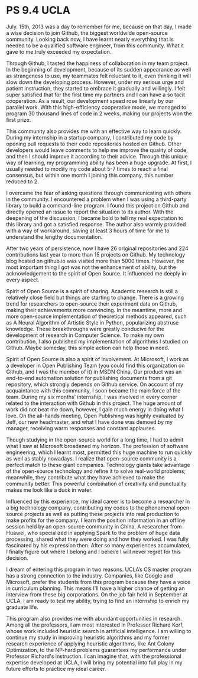 # PS 9.4 UCLA

July. 15th, 2013 was a day to remember for me, because on that day, I made a wise decision to join Github, the biggest worldwide open-source community. Looking back now, I have learnt nearly everything that is needed to be a qualified software engineer, from this community. What it gave to me truly exceeded my expectation.

Through Github, I tasted the happiness of collaboration in my team project. In the beginning of development, because of its sudden appearance as well as strangeness to use, my teammates felt reluctant to it, even thinking it will slow down the developing process. However, under my serious urge and patient instruction, they started to embrace it gradually and willingly. I felt super satisfied that for the first time my partners and I can have a so tacit cooperation. As a result, our development speed rose linearly by our parallel work. With this high-efficiency cooperative mode, we managed to program 30 thousand lines of code in 2 weeks, making our projects won the first prize.

This community also provides me with an effective way to learn quickly. During my internship in a startup company, I contributed my code by opening pull requests to their code repositories hosted on Github. Other developers would leave comments to help me improve the quality of code, and then I should improve it according to their advice. Through this unique way of learning, my programming ability has been a huge upgrade. At first, I usually needed to modify my code about 5-7 times to reach a final consensus, but within one month I joining this company, this number reduced to 2.

I overcame the fear of asking questions through communicating with others in the community. I encountered a problem when I was using a third-party library to build a command-line program. I found this project on Github and directly opened an issue to report the situation to its author. With the deepening of the discussion, I became bold to tell my real expectation to this library and got a satisfied response. The author also warmly provided with a way of workaround, saving at least 3 hours of time for me to understand the lengthy documentation.

After two years of persistence, now I have 26 original repositories and 224 contributions last year to more than 15 projects on Github. My technology blog hosted on github.io was visited more than 5000 times. However, the most important thing I got was not the enhancement of ability, but the acknowledgement to the spirit of Open Source. It influenced me deeply in every aspect.

Spirit of Open Source is a spirit of sharing. Academic research is still a relatively close field but things are starting to change. There is a growing trend for researchers to open-source their experiment data on Github, making their achievements more convincing. In the meantime, more and more open-source implementation of theoretical methods appeared, such as A Neural Algorithm of Artistic Style in Python, popularizing abstruse knowledge. These breakthroughs were greatly conducive for the development of research in Computer Science. To make my own contribution, I also published my implementation of algorithms I studied on Github. Maybe someday, this simple action can help those in need.

Spirit of Open Source is also a spirit of involvement. At Microsoft, I work as a developer in Open Publishing Team (you could find this organization on Github, and I was the member of it) in MSDN China. Our product was an end-to-end automation solution for publishing documents from a git repository, which strongly depends on Github service. On account of my acquaintance with this community, I soon became the main force of the team. During my six months’ internship, I was involved in every corner related to the interaction with Github in this project. The huge amount of work did not beat me down, however, I gain much energy in doing what I love. On the all-hands meeting, Open Publishing was highly evaluated by Jeff, our new headmaster, and what I have done was demoed by my manager, receiving warm responses and constant applauses.

Though studying in the open-source world for a long time, I had to admit what I saw at Microsoft broadened my horizon. The profession of software engineering, which I learnt most, permitted this huge machine to run quickly as well as stably nowadays. I realize that open-source community is a perfect match to these giant companies. Technology giants take advantage of the open-source technology and refine it to solve real-world problems; meanwhile, they contribute what they have achieved to make the community better. This powerful combination of creativity and punctuality makes me look like a duck in water.

Influenced by this experience, my ideal career is to become a researcher in a big technology company, contributing my codes to the phenomenal open-source projects as well as putting these projects into real production to make profits for the company. I learn the position information in an offline session held by an open-source community in China. A researcher from Huawei, who specialized in applying Spark to the problem of huge data processing, shared what they were doing and how they worked. I was fully fascinated by his expression then. After so many experiences accumulated, I finally figure out where I belong and I believe I will never regret for this decision.

I dream of entering this program in two reasons. UCLA’s CS master program has a strong connection to the industry. Companies, like Google and Microsoft, prefer the students from this program because they have a voice in curriculum planning. This means I'll have a higher chance of getting an interview from these big corporations. On the job fair held in September at UCLA, I am ready to test my ability, trying to find an internship to enrich my graduate life.

This program also provides me with abundant opportunities in research. Among all the professors, I am most interested in Professor Richard Korf, whose work included heuristic search in artificial intelligence. I am willing to continue my study in improving heuristic algorithms and my former research experience of applying heuristic algorithms, like Ant Colony Optimization, to the NP-hard problems guarantees my performance under Professor Richard's instruction. I can imagine that, with the professional expertise developed at UCLA, I will bring my potential into full play in my future efforts to practice my ideal career.
